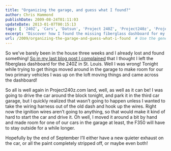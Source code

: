 ```yaml
---
title: "Organizing the garage, and guess what I found?"
author: Chris Hammond
publishDate: 2009-08-24T01:11:03
updateDate: 2013-01-07T00:15:13
tags: [ '240Z', 'Cars', 'Datsun', 'Project 240Z', 'Project240z', 'Project240Zcom' ]
excerpt: "Discover how I found the missing fiberglass dashboard for my 240Z in the garage loft! Updates on Project240z.com and future plans revealed."
url: /2009/organizing-the-garage-and-guess-what-i-found  # Use the generated URL with year
---
```

<p>So we’ve barely been in the house three weeks and I already lost and found something! <a href="https://www.project240z.com/Blog/itemId/434/Out-goes-the-dash.aspx">So in my last blog post I complained</a> that I thought I left the fiberglass dashboard for the 240Z in St. Louis. Well I was wrong! Tonight while trying to get things moved around in the garage to make room for our two primary vehicles I was up on the loft moving things and came across the dashboard!</p>  <p>So all is well again in Project240z.com land, well, as well as it can be! I was going to drive the car around the block tonight, and park it in the third car garage, but I quickly realized that wasn’t going to happen unless I wanted to take the wiring harness out of the old dash and hook up the wires. Right now the ignition wires aren’t going to anything, so that would make it kind of hard to start the car and drive it. Oh well, I moved it around a bit by hand and made room for one of our cars in the garage at least, the F350 will have to stay outside for a while longer.</p>  <p>Hopefully by the end of September I’ll either have a new quieter exhaust on the car, or all the paint completely stripped off, or maybe even both!</p>

